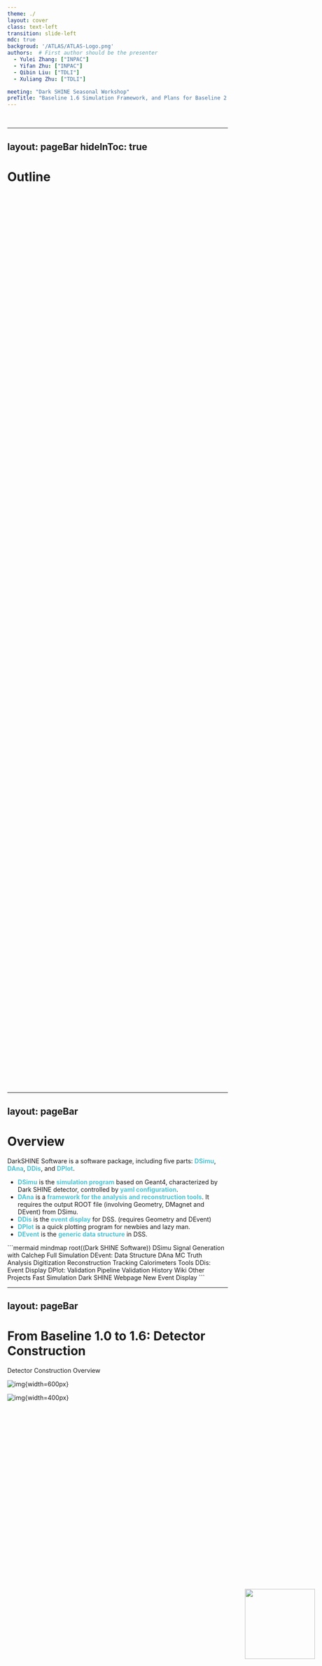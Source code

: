 ```yaml
---
theme: ./
layout: cover
class: text-left
transition: slide-left
mdc: true
backgroud: '/ATLAS/ATLAS-Logo.png'
authors:  # First author should be the presenter
  - Yulei Zhang: ["INPAC"]
  - Yifan Zhu: ["INPAC"]
  - Qibin Liu: ["TDLI"] 
  - Xuliang Zhu: ["TDLI"]

meeting: "Dark SHINE Seasonal Workshop"
preTitle: "Baseline 1.6 Simulation Framework, and Plans for Baseline 2.0"
---
```


<br>

<img id="ATLAS" src="/DarkSHINE/DarkSHINE-Logo.png"> </img>

<style scoped>
#ATLAS {
  width: 160px;
  position: absolute;
  right: 3%;
  bottom: 4%;
  /* background-color: #2B90B6;
  background-image: linear-gradient(45deg, #4EC5D4 15%, #146b8c 50%); */
}
</style>

---
layout: pageBar
hideInToc: true
---

# Outline

<br>

<div class="flex justify-center items-center" style="height: 50vh;">

### <Toc />

</div>

---
layout: pageBar
---

# Overview

DarkSHINE Software is a software package, including five parts: <span style="color:#4ec4d4">**DSimu**</span>, <span style="color:#4ec4d4">**DAna**</span>, <span style="color:#4ec4d4">**DDis**</span>, and <span style="color:#4ec4d4">**DPlot**</span>.

<div grid="~ cols-[310px_1fr] gap-2">
<div>

- <span style="color:#4ec4d4">**DSimu**</span> is the <span style="color:#4ec4d4">**simulation program**</span> based on Geant4, characterized by Dark SHINE detector, controlled by <span style="color:#4ec4d4">**yaml configuration**</span>.
- <span style="color:#4ec4d4">**DAna**</span> is a <span style="color:#4ec4d4">**framework for the analysis and reconstruction tools**</span>. It requires the output ROOT file (involving Geometry, DMagnet and DEvent) from DSimu.
- <span style="color:#4ec4d4">**DDis**</span> is the <span style="color:#4ec4d4">**event display**</span> for DSS. (requires Geometry and DEvent)
- <span style="color:#4ec4d4">**DPlot**</span> is a quick plotting program for newbies and lazy man.
- <span style="color:#4ec4d4">**DEvent**</span> is the <span style="color:#4ec4d4">**generic data structure**</span> in DSS.
</div>

<Transform :scale="1.0">
<div>
```mermaid
mindmap
  root((Dark SHINE Software))
    DSimu
      Signal Generation with Calchep
      Full Simulation
        DEvent: Data Structure
    DAna
      MC Truth Analysis
      Digitization
        Reconstruction
            Tracking
            Calorimeters
    Tools
      DDis: Event Display
      DPlot: Validation
    Pipeline
      Validation History
      Wiki
    Other Projects
      Fast Simulation
      Dark SHINE Webpage
      New Event Display
```
</div>
</Transform>
</div>

---
layout: pageBar
---

# From Baseline 1.0 to 1.6: Detector Construction

Detector Construction Overview

<div grid="~ cols-2 gap-2">

![img](/images/overview_1.0.png){width=600px}

<div class="flex justify-center items-center" style="height: 50vh;">

![img](/images/overview_1.6.png){width=400px}
</div>

</div>  

---
layout: pageBar
hideInToc: true
---

# From Baseline 1.0 to 1.6: Detector Construction

Tracking System

Baseline 1.6 Tracker uses <span style="color:#4ec4d4">**Si micro-strip**</span> ( $30 \mathrm{\mu m}$ ) and <span style="color:#4ec4d4">**non-uniform magnetic field**</span>, while Baseline 1.0 uses non-strip (truth hit) and uniform magnetic field.

| Baseline |                                                  | Magnetic Field                                  | Component                                              | Material                | Center Z (mm)                                   | Size (mm)                                                                                                                                      | Layer<br>Number           |
|----------|--------------------------------------------------|-------------------------------------------------|--------------------------------------------------------|-------------------------|-------------------------------------------------|------------------------------------------------------------------------------------------------------------------------------------------------|---------------------------|
| 1.0      | ![img.png](/images/tracker_1.0.png){width=100px} | $B_y=-1.5 \mathrm{T}$                  | Tagging Tracker<br> <br>Target<br> <br>Recoil Tracker  | Si<br> <br>W<br> <br>Si | -607.83 ~ -7.83<br> <br>0<br> <br>7.73 ~ 180.23 | 100, 200, 0.1<br> <br>100, 200, 0.35<br> <br>100~250, 200, 0.1                                                                                 | 7x2<br> <br>1<br> <br>6x2 |
| 1.6      | ![img.png](/images/tracker_1.6.png){width=100px} | ![img.png](/images/bfiled_1.6.png){width=200px} | Tagging Tracker<br> <br>Target<br> <br>Recoil Tracker  | Si<br> <br>W<br> <br>Si | -607.83 ~ -7.83<br> <br>0<br> <br>7.73 ~ 180.23 | 201, 100, <span style="color:#4ec4d4">**0.15**</span><br> <br>200, 100, 0.35<br> <br>201~501, 200, <span style="color:#4ec4d4">**0.15**</span> | 7x2<br> <br>1<br> <br>6x2 |

---
layout: pageBar
hideInToc: true
---

# From Baseline 1.0 to 1.6: Detector Construction

ECAL

| Baseline |                                               | Configuration                                    | Cell Number                                       | Cell Gap | Gap<br>Material | Cell Components                | Material                                               | Size (cm)                                      |
|----------|-----------------------------------------------|--------------------------------------------------|---------------------------------------------------|----------|-----------------|--------------------------------|--------------------------------------------------------|------------------------------------------------|
| 1.0      | ![img.png](/images/ecal_1.0.png){width=100px} | Cubic                                            | 20, 20, 11                                        | 0.1 mm   | CarbonFiber     | Wrapper<br>APD<br>Scintillator | Al<br>Si<br>LYSO                                       | 2.53, 2.53, 4.13<br>1, 1, 0.1<br>2.5, 2.5, 4.0 |
| 1.6      | ![img.png](/images/ecal_1.6.png){width=120px} | <span style="color:#4ec4d4">**Staggered**</span> | <span style="color:#4ec4d4">**21, 21**</span>, 11 | 0.1 mm   | CarbonFiber     | Wrapper<br>APD<br>Scintillator | <span style="color:#4ec4d4">**C**</span><br>Si<br>LYSO | 2.53, 2.53, 4.13<br>1, 1, 0.1<br>2.5, 2.5, 4.0 |

---
layout: pageBar
hideInToc: true
---

# From Baseline 1.0 to 1.6: Detector Construction

HCAL

In Baseline 1.6, The Design of HCAL is optimized. SideHCAL is added around the 4 sides of ECAL.

| Baseline |                                               | Configuration                                  | Cell Gap                                      | Module Gap | Gap<br>Material | Cell Components                                                                              | Material                                                                             | Size (cm)                                                                                                          |
|----------|-----------------------------------------------|------------------------------------------------|-----------------------------------------------|------------|-----------------|----------------------------------------------------------------------------------------------|--------------------------------------------------------------------------------------|--------------------------------------------------------------------------------------------------------------------|
| 1.0      | ![img.png](/images/hcal_1.0.png){width=200px} | XY-Abs-XY                                      | 0                                             | 0.5 mm     | CarbonFiber     | Wrapper<br>APD<br>Scintillator                                                               | Al<br>Si<br>Polystyrene                                                              | 1.03, 5.03, 100.7<br>0.3, 0.3, 0.1<br>1, 5, 100.57                                                                 |
| 1.6      | ![img.png](/images/hcal_1.6.png){width=150px} | <span style="color:#4ec4d4">**X-Abs-Y**</span> | <span style="color:#4ec4d4">**0.1 mm**</span> | 0.5 mm     | CarbonFiber     | Wrapper<br>APD<br>Scintillator<br><span style="color:#4ec4d4">**Fiber Clad<br>Fiber**</span> | <span style="color:#4ec4d4">**C**</span><br>Si<br>Polystyrene<br>Polystyrene<br>PMMA | 1.03, 5.03, <span style="color:#4ec4d4">**75.55**</span><br>0.3, 0.3, 0.1<br>1, 5, 75.42<br>r=1.2 mm<br>r=1.176 mm |


---
layout: pageBar
---

# From Baseline 1.0 to 1.6: Versions and Milstones

Many functions and optimizations have been added to the software since 2020.

```mermaid
timeline
    section Baseline 1.0
    2020 Aug - 2021 Dec : Baseline 1.0
    section Baseline 1.5
    2022 Apr - Jun : Add DSimu optical simulation
                   : Add truth information - DTruth
                   : Optimized simulation speed, event storage, and data transmission between DAna processors
    2022 Jul - Sep : Add SideHCAL
                   : Add DSimu flexible Biasing / BiasParticle
                   : Add DSimu arguments
    2022 Oct - Dec : Add Staggered ECAL
                   : Add HCAL MC Calibration
                   : Optimized DAna Event Classification
    2023 Jan - Mar : Add DAna Riemann Fitting 
                   : Fixe Sensitive Detector bug
                   : Optimize Sensitive Detector Speed
    section Baseline 1.6
    2023 Apr - Jun : Add Vertexing, and GNN Tracking 
                   : Add ECAL TopoClustering, ML IO
                   : Add DDis MC Particle Propagation
    2023 Nov - Dec : Add DSimu truth filter
                   : More flexible RecECAL
                   : Add options to tune Tracking speed and resolution
    2024 Feb - Apr : Add DAna ActsSequencer
                   : Optimized Tracking Algorithm
                   : Add Tracking Parser
```

---
layout: pageBar
---

# CI/CD Pipeline and Validation

<br>

<div grid="~ cols-2 gap-2">
<div>

Pipeline to build and draw <span style="color:#4ec4d4">**validation plots**</span> will be triggered in each commit to <span style="color:#4ec4d4">**master**</span> branch.
- Or with keyword `[CI]` or `[VIP]` in the commit message

![img](/images/pipeline.png){width=400px}

</div>
<div>

- Validation plots in the pipeline artifacts, and can be posted on wiki.

![img](/images/validation_plots.png){width=400px}
</div>
</div>

---
layout: pageBar
---

# CPU Performance and Event Storage

<br>

<div grid="~ cols-2 gap-1">
<div>

## DSimu (Simulation)

Current Simulation Speed is <span style="color:#4ec4d4">**x21**</span> faster than Baseline 1.0 (900ms)

![img](/images/SimuTime.png){width=500px}

Storage: 60KB / event $\to$ 14 KB / event

</div>
<div>

## DAna (Reconstruction)

~9ms per event

![img](/images/DAnaTime.png){width=400px}

</div>
</div>

---
layout: pageBar
---

# Sample Production

<br>

![img](/images/Production.png){width=1100px}

---
layout: pageBar
---

# Tracking

<br>

<div grid="~ cols-2 gap-1">
<div>

**Dark SHINE Tracking Package:**
- Track Finding
  - Greedy algorithm
  - Future ML method
- Fitting
  - Kalman filter
  - Riemann filter
- Output
  - Seed for Tracker-ECAL PFA
  - Vertex for visible decay
  - ...

</div>
<div>

**Acts Sequencer:**
- SeedingAlgorithm
  - Default Seeding
  - Truth Seeding
- Track Finding & Fitting
    - CombinatorialKalmanFilter
- Output
  - Vertex for visible decay
  - Seed for Tracker-ECAL PFA \[WIP\]

</div>
</div>

---
layout: pageBar
hideInToc: true
---

# Tracking

Filter Efficiency and Resolution (Truth Seeding)

<Transform :scale="0.9">

| Efficiency | Inclusive | Signal 5 MeV |
|------------| ---   | --- |
| Tagging | 99.94% | 99.94% |
| Recoil | 99.76% | 80.49 %|

</Transform>

<div grid="~ cols-2 gap-20">

<Transform :scale="0.65">
<PlotlyGraph filePath="/Graph/Acts_TagTrk_P__cut2.json"/>
</Transform>

<Transform :scale="0.65">
<PlotlyGraph filePath="/Graph/Res_dActs_RecTrk_P_1_precut.json"/>
</Transform>

</div>

---
layout: pageBar
---

# Calorimetry
(For ECAL Clustering etc., see Qibin & Zhiyu's Talk)

## ECAL Smearing method
The smearing of ECAL is done in reconstruction/analysis level. For each ECAL cell, the energy of hits are summed, then Gaussian function is used to do the smearing, with the mean value set to truth energy and sigma from the formula $\frac{\sigma}{E}=\frac{A}{\sqrt{E}}+B+\frac{C}{E}$ . The A B C parameters are extracted from standalone simulation with optical process enabled.

## Smearing parameter used in analysis
<div grid="~ cols-2 gap-20">

<Transform :scale="0.9">
<br>

|                     | $A\sqrt{MeV}$ |     $A\sqrt{GeV}$    |       $B$      |      $C/MeV$     |
|:-------------------:|:-------------:|:-----------------:|:------------:|:----------------:|
|       R90_LYSO      |    31.62%     |        1.00%      |     0.00%    |     0.0000       |
|       R10_LYSO      |    211.69%    |        6.69%      |     0.00%    |     0.0851       |
|      R90_S9_PWO4    |    134.56%    |        4.26%      |     0.70%    |     0.0001       |
|     R90_S36_PWO4    |    73.32%     |        2.32%      |     0.17%    |     0.7051       |

</Transform>

<div>

**Detailed plots: set1**

![img](/images/setup1.png){width=400px}
</div>

</div>

---
layout: pageBar
---

# Future Plans and Timeline

<Transform :scale="1.2">
<div>
```mermaid
gantt
    dateFormat YYYY-MM-DD
    section Production
        4GeV 0.1/0.2 X0, W/Al signal/inclusive : 2024-04-24, 2w
        Rare process / signal production : 2024-05-14, 4w
    section Tracker
        Acts Seeding   : a1, 2024-04-24, 3w 
        Tracker design optimization : after a1, 4w
        Seed for Tracker-ECAL PFA :c1, 2024-04-24, 1w
        Publish ActsSequencer v1.0: after c1, 1h
    section ECAL
        PFA for rare process i.e. GMM, K-long decay etc. : c2, after c1, 4w
        ECAL design optimization : c3, after c2, 4w
    section HCAL
        HCAL design optimization : after c2, 4w
    section Fast Simulation
        Fast Simulation : 2024-05-01
    section More BSM
        Positron :  2024-04-24, 8w
```
</div>
</Transform>

---
layout: center
class: "text-center"
hideInToc: true
---

# Thanks

[Documentations](https://code.ihep.ac.cn/darkshine/darkshine-simulation/-/wikis/home) / [Git Repo](https://code.ihep.ac.cn/darkshine/darkshine-simulation/-/commits/master)


---
layout: pageBar
---
